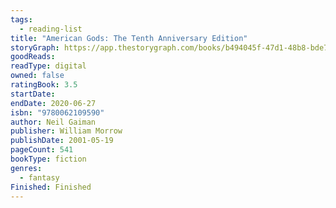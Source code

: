 ```yaml
---
tags:
  - reading-list
title: "American Gods: The Tenth Anniversary Edition"
storyGraph: https://app.thestorygraph.com/books/b494045f-47d1-48b8-bde7-70b739313bff
goodReads:
readType: digital
owned: false
ratingBook: 3.5
startDate:
endDate: 2020-06-27
isbn: "9780062109590"
author: Neil Gaiman
publisher: William Morrow
publishDate: 2001-05-19
pageCount: 541
bookType: fiction
genres:
  - fantasy
Finished: Finished
---
```

